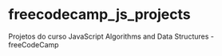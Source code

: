 # freecodecamp_js_projects
Projetos do curso JavaScript Algorithms and Data Structures - freeCodeCamp
